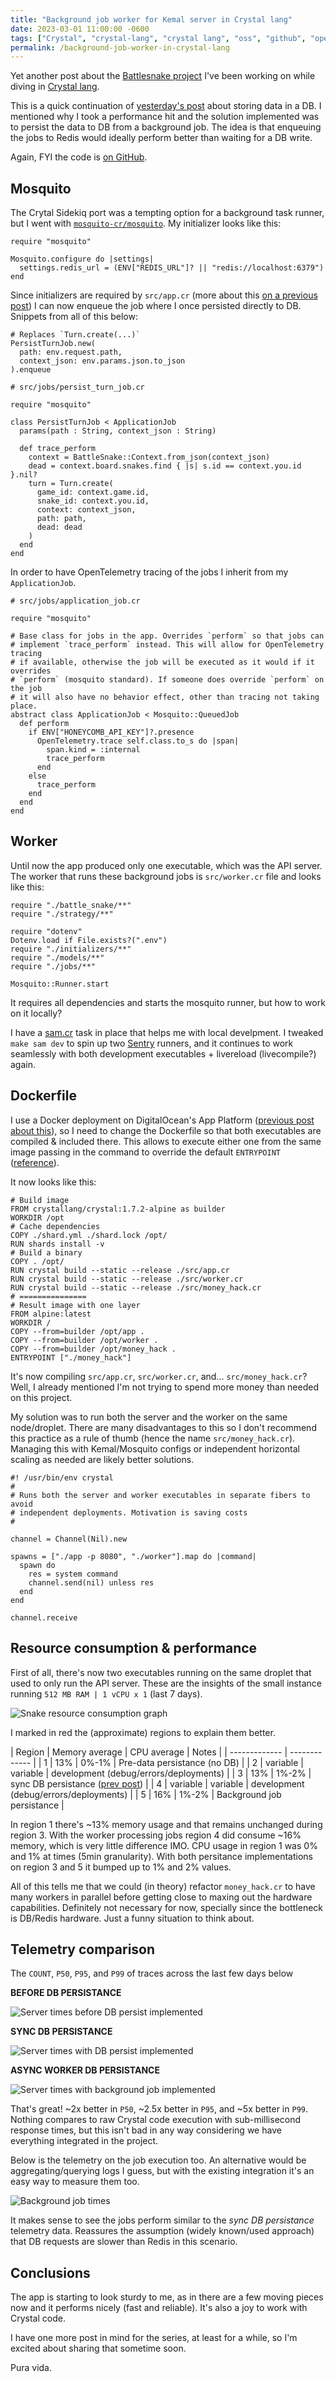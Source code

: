 ```yaml
---
title: "Background job worker for Kemal server in Crystal lang"
date: 2023-03-01 11:00:00 -0600
tags: ["Crystal", "crystal-lang", "crystal lang", "oss", "github", "open source", "background worker", "mosquito", "background job"]
permalink: /background-job-worker-in-crystal-lang
---
```


Yet another post about the [Battlesnake project](/learning-crystal-with-battlesnake/) I've been working on while diving in [Crystal lang](https://crystal-lang.org/).

This is a quick continuation of [yesterday's post](/database-for-kemal-server-in-crystal-lang) about storing data in a DB. I mentioned why I took a performance hit and the solution implemented was to persist the data to DB from a background job. The idea is that enqueuing the jobs to Redis would ideally perform better than waiting for a DB write.

Again, FYI the code is [on GitHub](https://github.com/fdocr/CrystalSnake).

## Mosquito

The Crytal Sidekiq port was a tempting option for a background task runner, but I went with [`mosquito-cr/mosquito`](https://github.com/mosquito-cr/mosquito). My initializer looks like this:


```crystal
require "mosquito"

Mosquito.configure do |settings|
  settings.redis_url = (ENV["REDIS_URL"]? || "redis://localhost:6379")
end
```

Since initializers are required by `src/app.cr` (more about this [on a previous post](/database-for-kemal-server-in-crystal-lang)) I can now enqueue the job where I once persisted directly to DB. Snippets from all of this below:

```crystal
# Replaces `Turn.create(...)`
PersistTurnJob.new(
  path: env.request.path,
  context_json: env.params.json.to_json
).enqueue
```

```crystal
# src/jobs/persist_turn_job.cr

require "mosquito"

class PersistTurnJob < ApplicationJob
  params(path : String, context_json : String)

  def trace_perform
    context = BattleSnake::Context.from_json(context_json)
    dead = context.board.snakes.find { |s| s.id == context.you.id }.nil?
    turn = Turn.create(
      game_id: context.game.id,
      snake_id: context.you.id,
      context: context_json,
      path: path,
      dead: dead
    )
  end
end
```

In order to have OpenTelemetry tracing of the jobs I inherit from my `ApplicationJob`.

```crystal
# src/jobs/application_job.cr

require "mosquito"

# Base class for jobs in the app. Overrides `perform` so that jobs can
# implement `trace_perform` instead. This will allow for OpenTelemetry tracing
# if available, otherwise the job will be executed as it would if it overrides
# `perform` (mosquito standard). If someone does override `perform` on the job
# it will also have no behavior effect, other than tracing not taking place.
abstract class ApplicationJob < Mosquito::QueuedJob
  def perform
    if ENV["HONEYCOMB_API_KEY"]?.presence
      OpenTelemetry.trace self.class.to_s do |span|
        span.kind = :internal
        trace_perform
      end
    else
      trace_perform
    end
  end
end
```

## Worker

Until now the app produced only one executable, which was the API server. The worker that runs these background jobs is `src/worker.cr` file and looks like this:

```crystal
require "./battle_snake/**"
require "./strategy/**"

require "dotenv"
Dotenv.load if File.exists?(".env")
require "./initializers/**"
require "./models/**"
require "./jobs/**"

Mosquito::Runner.start
```

It requires all dependencies and starts the mosquito runner, but how to work on it locally?

I have a [sam.cr](https://github.com/imdrasil/sam.cr) task in place that helps me with local develpment. I tweaked `make sam dev` to spin up two [Sentry](https://github.com/samueleaton/sentry) runners, and it continues to work seamlessly with both development executables + livereload (livecompile?) again.

## Dockerfile

I use a Docker deployment on DigitalOcean's App Platform ([previous post about this](/deploy-crystal-app-with-docker-and-opentelemetry/)), so I need to change the Dockerfile so that both executables are compiled & included there. This allows to execute either one from the same image passing in the command to override the default `ENTRYPOINT` ([reference](https://docs.docker.com/engine/reference/builder/#entrypoint)).

It now looks like this:

```crystal
# Build image
FROM crystallang/crystal:1.7.2-alpine as builder
WORKDIR /opt
# Cache dependencies
COPY ./shard.yml ./shard.lock /opt/
RUN shards install -v
# Build a binary
COPY . /opt/
RUN crystal build --static --release ./src/app.cr
RUN crystal build --static --release ./src/worker.cr
RUN crystal build --static --release ./src/money_hack.cr
# ===============
# Result image with one layer
FROM alpine:latest
WORKDIR /
COPY --from=builder /opt/app .
COPY --from=builder /opt/worker .
COPY --from=builder /opt/money_hack .
ENTRYPOINT ["./money_hack"]
```

It's now compiling `src/app.cr`, `src/worker.cr`, and... `src/money_hack.cr`? Well, I already mentioned I'm not trying to spend more money than needed on this project.

My solution was to run both the server and the worker on the same node/droplet. There are many disadvantages to this so I don't recommend this practice as a rule of thumb (hence the name `src/money_hack.cr`). Managing this with Kemal/Mosquito configs or independent horizontal scaling as needed are likely better solutions.

```crystal
#! /usr/bin/env crystal
#
# Runs both the server and worker executables in separate fibers to avoid
# independent deployments. Motivation is saving costs
#

channel = Channel(Nil).new

spawns = ["./app -p 8080", "./worker"].map do |command|
  spawn do
    res = system command
    channel.send(nil) unless res
  end
end

channel.receive
```

## Resource consumption & performance

First of all, there's now two executables running on the same droplet that used to only run the API server. These are the insights of the small instance running `512 MB RAM | 1 vCPU x 1` (last 7 days).

![Snake resource consumption graph](/assets/snake_resource_consumption.png)

I marked in red the (approximate) regions to explain them better.

| Region  | Memory average | CPU average | Notes |
| ------------- | ------------- |
| 1  | 13%  | 0%-1%  | Pre-data persistance (no DB) |
| 2  | variable  | variable  | development (debug/errors/deployments) |
| 3  | 13%  | 1%-2%  | sync DB persistance ([prev post](/database-for-kemal-server-in-crystal-lang)) |
| 4  | variable  | variable  | development (debug/errors/deployments) |
| 5  | 16%  | 1%-2%  | Background job persistance |

In region 1 there's ~13% memory usage and that remains unchanged during region 3. With the worker processing jobs region 4 did consume ~16% memory, which is very little difference IMO. CPU usage in region 1 was 0% and 1% at times (5min granularity). With both persitance implementations on region 3 and 5 it bumped up to 1% and 2% values.

All of this tells me that we could (in theory) refactor `money_hack.cr` to have many workers in parallel before getting close to maxing out the hardware capabilities. Definitely not necessary for now, specially since the bottleneck is DB/Redis hardware. Just a funny situation to think about.

## Telemetry comparison

The `COUNT`, `P50`, `P95`, and `P99` of traces across the last few days below

**BEFORE DB PERSISTANCE**

![Server times before DB persist implemented](/assets/without_db_server_times.png)

**SYNC DB PERSISTANCE**

![Server times with DB persist implemented](/assets/db_sync_server_times.png)

**ASYNC WORKER DB PERSISTANCE**

![Server times with background job implemented](/assets/mosquito_jobs_server_times.png)

That's great! ~2x better in `P50`, ~2.5x better in `P95`, and ~5x better in `P99`. Nothing compares to raw Crystal code execution with sub-millisecond response times, but this isn't bad in any way considering we have everything integrated in the project.

Below is the telemetry on the job execution too. An alternative would be aggregating/querying logs I guess, but with the existing integration it's an easy way to measure them too.

![Background job times](/assets/mosquito_jobs_worker_times.png)

It makes sense to see the jobs perform similar to the _sync DB persistance_ telemetry data. Reassures the assumption (widely known/used approach) that DB requests are slower than Redis in this scenario.

## Conclusions

The app is starting to look sturdy to me, as in there are a few moving pieces now and it performs nicely (fast and reliable). It's also a joy to work with Crystal code.

I have one more post in mind for the series, at least for a while, so I'm excited about sharing that sometime soon.

Pura vida.
